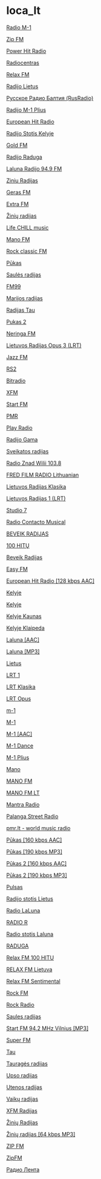 # loca_lt

[Radio M-1](http://stream.m-1.fm/M-1aacp)

[Zip FM](http://84.46.205.13/zipfm128.mp3)

[Power Hit Radio](https://powerhit.ls.lv/PHR_AAC)

[Radiocentras](http://84.46.205.13/rc64.aac)

[Relax FM](http://5.20.223.18/relaxfm128.mp3)

[Radijo Lietus](http://radio.m-1.fm/LIETUS)

[Русское Радио Балтия (RusRadio)](http://5.20.223.18/rrb128.mp3)

[Radijo M-1 Plius](http://stream.m-1.fm/m1plius/aacp64)

[European Hit Radio](http://82.135.234.195:8000/ehr.mp3)

[Radijo Stotis Kelyje](http://82.135.234.195:8000/kelyje_kaunas.mp3)

[Gold FM](http://82.135.234.195:8000/goldfm.mp3)

[Radijo Raduga](http://stream.m-1.fm/raduga/high)

[Laluna Radijo 94.9 FM](http://stream.m-1.fm/laluna/mp3)

[Ziniu Radijas](http://netradio.ziniur.lt/ziniur_64.mp3)

[Geras FM](http://82.135.234.195:8000/gerasfm.mp3)

[Extra FM](http://82.135.234.195:8000/extrafm.mp3)

[Žinių radijas](http://netradio.ziniur.lt/ziniur.mp3)

[Life CHILL music](http://aska.ru-hoster.com:8053/stream)

[Mano FM](http://stream.manofm.lt/listen)

[Rock classic FM](http://5.20.223.18/crf128.mp3)

[Pūkas](http://82.135.234.195:8000/pukas.mp3)

[Saulės radijas](http://saule-mp3.vinlita.lt:8008/stream.mp3)

[FM99](http://82.135.234.195:8000/fm99.mp3)

[Marijos radijas](http://stream.marijosradijas.lt:8001/marijosradijas.mp3)

[Radijas Tau](http://radijas.tau.lt:8000/stream)

[Pukas 2](http://82.135.234.195:8000/pukas2.mp3)

[Neringa FM](http://radio.15min.lt:8000/neringafm)

[Lietuvos Radijas Opus 3 (LRT)](http://lrt-opus.data.lt/lrt_opus/radio/chunklist_w1991449080.m3u8)

[Jazz FM](http://wowzaott1.penki.lt:1935/jazzfm/jazzfm.stream/playlist.m3u8)

[RS2](http://77.79.33.225:8000/rs2.lt.aac)

[Bitradio](http://c4.radioboss.fm:8262/stream)

[XFM](http://88.119.151.74:8001/xfm)

[Start FM](http://eteris.startfm.lt/startfm.mp3)

[PMR](http://streamer.midiaudio.com:8000/pmr)

[Play Radio](http://stream.radiojar.com/d9cm273ystzuv)

[Radijo Gama](http://212.24.99.134:8000/live)

[Sveikatos radijas](http://193.219.87.11:8080/stream)

[Radio Znad Wilii 103.8](http://play.zw.lt:8000/zw128)

[FRED FILM RADIO Lithuanian](http://s6.webradio-hosting.com:8058/)

[Lietuvos Radijas Klasika](http://lrt-klasika.data.lt/lrt_klasika/radio/chunklist_w1543677903.m3u8)

[Lietuvos Radijas 1 (LRT)](http://82.135.234.195:8000/lr.mp3)

[Studio 7](http://www.studio7.lt/high.m3u)

[Radio Contacto Musical](http://192.99.18.164:9808/)

[BEVEIK RADIJAS](http://78.63.84.190:8000/listen.mp3)

[100 HITŲ](https://transliacija.relaxfm.lt/100-hitu?n=62f71cad41eac5c4b4a2)

[Beveik Radijas](https://azura.shoutca.st/radio/8420/radio.mp3?n=5b0d813b68915530a4d7)

[Easy FM](https://netradio.ziniur.lt/easyfm.mp3?n=58346fb4e56ad09bf6a8)

[European Hit Radio [128 kbps AAC]](http://82.135.234.195:8000/ehr.aac?n=b9fd023fe370e38c3c74)

[Kelyje](http://www.radijas.fm/media/_catalog/www.radijas.fm-radijo-stotis-kelyje-klaipeda.pls?n=9c9940a5c2df875f0fc8)

[Kelyje](http://82.135.234.195:8000/kelyje_kaunas.mp3?n=2770acd932a2b2cd8d79)

[Kelyje Kaunas](http://82.135.234.195:8000/kelyje_kaunas.mp3?n=cfc51a29ba00cbf73f0a)

[Kelyje Klaipeda](http://82.135.234.195:8000/kelyje_klaipeda.mp3?n=c2ea34bd89422ae37d42)

[Laluna [AAC]](http://stream.laluna.lt/laluna/high.m3u?n=c60a59bbea11f13ca86a)

[Laluna [MP3]](http://stream.laluna.lt/laluna/mp3.m3u?n=66c215dc957a018d08d1)

[Lietus](http://www.radijas.fm/media/_catalog/www.radijas.fm-radijo-stotis-lietus.pls?n=d90549f90ed4e95eb3c1)

[LRT 1](http://lrt-cast.lrt.lt:8000/lrt_radijas.m3u?n=663d04f0b4b6ca25a117)

[LRT Klasika](http://lrt-cast.lrt.lt:8000/lrt_klasika.m3u?n=91c02a063030b0a8e97d)

[LRT Opus](http://lrt-cast.lrt.lt:8000/lrt_opus?n=bc9da69e3b2a923f7cde)

[m-1](https://stream.m-1.fm/lietus/MP3320.m3u?n=2334b4e7f4e31737fa8f)

[M-1](http://www.radijas.fm/media/_catalog/www.radijas.fm-radijo-stotis-m-1.pls?n=c65f98bb200395dd72e1)

[M-1 [AAC]](http://stream.m-1.fm/M-1aacp?n=0f3211602ed79118bee0)

[M-1 Dance](https://radio.m-1.fm/m-1dance/aac?n=52638e5f46c8fb9132ff)

[M-1 Plius](http://radio.m-1.fm/m1plius/mp3?n=2695c5b4b2d0fb19a98a)

[Mano](http://klausyk.manofm.lt:8000/Icecast2?n=f68fd594137057c14278)

[MANO FM](http://klausyk.manofm.lt:8000/Icecast2?n=a8d74ceb00f67063a0bf)

[MANO FM LT](http://stream.manofm.lt/listen??n=f303b3a3640d22460a41)

[Mantra Radio](http://stream.mantraradio.eu:14041/stream?n=91641d4d150dca0f2092)

[Palanga Street Radio](https://stream.palanga.live:8443/palanga128.mp3?n=d899e81e4aef8a7223ff)

[pmr.lt - world music radio](http://pmr.lt/streams/pmr-1?n=f1f2a92aa5534dd30344)

[Pūkas [160 kbps AAC]](http://82.135.234.195:8000/pukas.aac.m3u?n=f034c8d418705c271451)

[Pūkas [190 kbps MP3]](http://82.135.234.195:8000/pukas.mp3.m3u?n=b2d4a2f90b26e6e7305b)

[Pūkas 2 [160 kbps AAC]](http://82.135.234.195:8000/pukas2.aac.m3u?n=f0a8bb3ff4d80366e5cf)

[Pūkas 2 [190 kbps MP3]](http://82.135.234.195:8000/pukas2.mp3.m3u?n=e079a25cf53aa2b8ff6e)

[Pulsas](https://pulsas.lt/stream?n=f1a299c0905adf757d4b)

[Radijo stotis Lietus](https://radio.m-1.fm/LIETUS?n=ced900712537f2714eb3)

[Radio LaLuna](http://radio.m-1.fm/laluna/high?n=7a494d54e4f804c8ae2b)

[RADIO R](https://stream1.rusradio.lt/rrb128.mp3?n=52ed87b8e304558036a3)

[Radio stotis Laluna](https://radio.m-1.fm/laluna/mp3?n=d36da39ab1302519224d)

[RADUGA](https://radio.m-1.fm/raduga/high?n=c6e6c079260835171d7a)

[Relax FM 100 HITU](https://listen.radioking.com/radio/483860/stream/561907?n=c1d654cb663366202b1d)

[RELAX FM Lietuva](https://stream1.relaxfm.lt/relaxfm128.mp3?n=5455c291fd4584209f25)

[Relax FM Sentimental](https://listen.radioking.com/radio/506872/stream/564496?n=04d244eecaaf844edd93)

[Rock FM](https://stream2.rockfm.lt/crf128.mp3?n=6476f53ae3ad9ee660b4)

[Rock Radio](http://65.21.202.84:8026/stream?n=a36d51c36a58dbd7199f)

[Saules radijas](http://saule-aac.vinlita.lt:8000/stream.aac?n=1602bc973478bb354439)

[Start FM 94.2 MHz Vilnius [MP3]](http://eteris.startfm.lt/startfm.mp3?n=e39dd39aeb7dd00c3c79)

[Super FM](http://82.140.131.217:8000/superfm.mp3?n=5e1c9af0c65808969937)

[Tau](http://radijas.tau.lt:8000/stream?n=af2e3a3ac0186449d7ad)

[Tauragės radijas](http://stream.tauragesradijas.lt:8000/tr1.m3u?n=3e051d92fcf3a420f48b)

[Upso radijas](http://185.5.52.50:8000/upsas_320?n=a30907e97d71269b9fc6)

[Utenos radijas](http://88.119.194.160:8010/stream?n=a2ff1a99ed5613204ef3)

[Vaikų radijas](http://88.119.151.74:8001/vaikuradijas?n=dff847471d4b6b09375f)

[XFM Radijas](http://88.119.151.74:8001/xfm?n=1903b65f807ba544935b)

[Žinių Radijas](http://netradio.ziniur.lt:8000/ziniur.mp3?n=f2b70cd93499fa5013c2)

[Žinių radijas [64 kbps MP3]](http://netradio.ziniur.lt/ziniur_64.mp3?n=b0120231849b8b635954)

[ZIP FM](https://stream1.zipfm.lt/zipfm128.mp3?n=0555394680144b712b28)

[ZipFM](https://stream2.zipfm.lt/zipfm128.mp3?n=8b80b1362d780ba20cc9)

[Радио Лента](https://stream01.the-broadcasters.online/radiolenta_mp3?n=dd4b9dc019c7d79ca27a)

